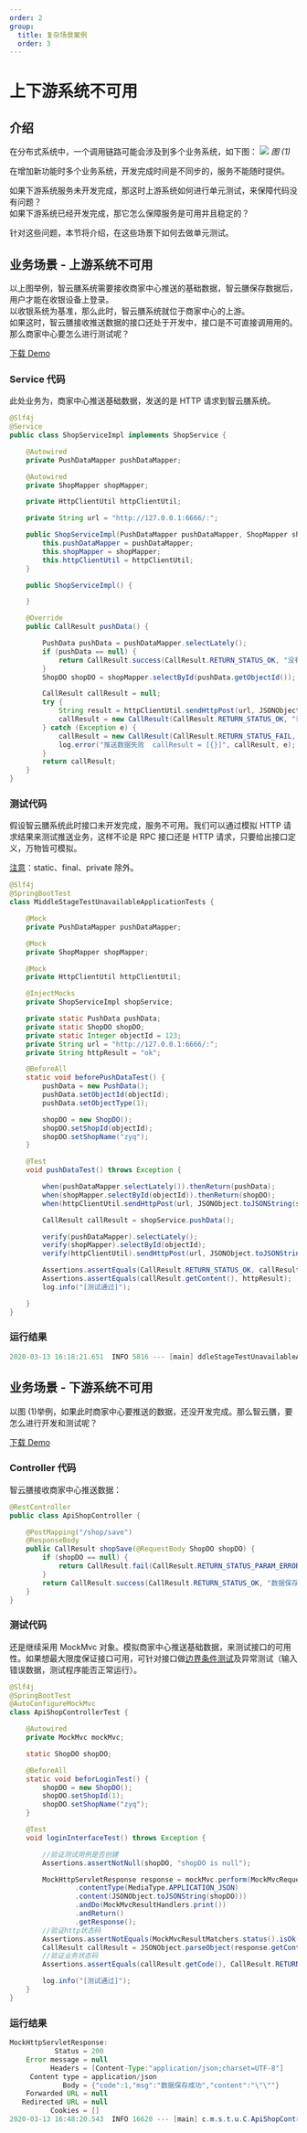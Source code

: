 ```yaml
---
order: 2
group:
  title: 复杂场景案例
  order: 3
---
```


# 上下游系统不可用

## 介绍

在分布式系统中，一个调用链路可能会涉及到多个业务系统，如下图：
![](../assets/BMPN流程图.png)
_图 (1)_

在增加新功能时多个业务系统，开发完成时间是不同步的，服务不能随时提供。

如果下游系统服务未开发完成，那这时上游系统如何进行单元测试，来保障代码没有问题？  
如果下游系统已经开发完成，那它怎么保障服务是可用并且稳定的？

针对这些问题，本节将介绍，在这些场景下如何去做单元测试。

## 业务场景 - 上游系统不可用

以上图举例，智云膳系统需要接收商家中心推送的基础数据，智云膳保存数据后，用户才能在收银设备上登录。  
以收银系统为基准，那么此时，智云膳系统就位于商家中心的上游。  
如果这时，智云膳接收推送数据的接口还处于开发中，接口是不可直接调用用的。那么商家中心要怎么进行测试呢？

[下载 Demo](https://github.com/xiyun-international/java-unit-docs/tree/master/source/middle-stage-test-unavailable)

### Service 代码

此处业务为，商家中心推送基础数据，发送的是 HTTP 请求到智云膳系统。

```java
@Slf4j
@Service
public class ShopServiceImpl implements ShopService {

    @Autowired
    private PushDataMapper pushDataMapper;

    @Autowired
    private ShopMapper shopMapper;

    private HttpClientUtil httpClientUtil;

    private String url = "http://127.0.0.1:6666/:";

    public ShopServiceImpl(PushDataMapper pushDataMapper, ShopMapper shopMapper, HttpClientUtil httpClientUtil) {
        this.pushDataMapper = pushDataMapper;
        this.shopMapper = shopMapper;
        this.httpClientUtil = httpClientUtil;
    }

    public ShopServiceImpl() {

    }

    @Override
    public CallResult pushData() {

        PushData pushData = pushDataMapper.selectLately();
        if (pushData == null) {
            return CallResult.success(CallResult.RETURN_STATUS_OK, "没有可以推送的数据", null);
        }
        ShopDO shopDO = shopMapper.selectById(pushData.getObjectId());

        CallResult callResult = null;
        try {
            String result = httpClientUtil.sendHttpPost(url, JSONObject.toJSONString(shopDO));
            callResult = new CallResult(CallResult.RETURN_STATUS_OK, "调用成功", result);
        } catch (Exception e) {
            callResult = new CallResult(CallResult.RETURN_STATUS_FAIL, "推送数据失败！");
            log.error("推送数据失败  callResult = [{}]", callResult, e);
        }
        return callResult;
    }
}
```

### 测试代码

假设智云膳系统此时接口未开发完成，服务不可用。我们可以通过模拟 HTTP 请求结果来测试推送业务，这样不论是 RPC 接口还是 HTTP 请求，只要给出接口定义，万物皆可模拟。

[注意](http://localhost:8000/java-unit-docs/04-other/01-faq#%E6%A1%86%E6%9E%B6%E5%AF%B9%E6%AF%94)：static、final、private 除外。

```java
@Slf4j
@SpringBootTest
class MiddleStageTestUnavailableApplicationTests {

    @Mock
    private PushDataMapper pushDataMapper;

    @Mock
    private ShopMapper shopMapper;

    @Mock
    private HttpClientUtil httpClientUtil;

    @InjectMocks
    private ShopServiceImpl shopService;

    private static PushData pushData;
    private static ShopDO shopDO;
    private static Integer objectId = 123;
    private String url = "http://127.0.0.1:6666/:";
    private String httpResult = "ok";

    @BeforeAll
    static void beforePushDataTest() {
        pushData = new PushData();
        pushData.setObjectId(objectId);
        pushData.setObjectType(1);

        shopDO = new ShopDO();
        shopDO.setShopId(objectId);
        shopDO.setShopName("zyq");
    }

    @Test
    void pushDataTest() throws Exception {

        when(pushDataMapper.selectLately()).thenReturn(pushData);
        when(shopMapper.selectById(objectId)).thenReturn(shopDO);
        when(httpClientUtil.sendHttpPost(url, JSONObject.toJSONString(shopDO))).thenReturn(httpResult);

        CallResult callResult = shopService.pushData();

        verify(pushDataMapper).selectLately();
        verify(shopMapper).selectById(objectId);
        verify(httpClientUtil).sendHttpPost(url, JSONObject.toJSONString(shopDO));

        Assertions.assertEquals(CallResult.RETURN_STATUS_OK, callResult.getCode());
        Assertions.assertEquals(callResult.getContent(), httpResult);
        log.info("[测试通过]");

    }
}
```

### 运行结果

```java
2020-03-13 16:18:21.651  INFO 5816 --- [main] ddleStageTestUnavailableApplicationTests : [测试通过]
```

## 业务场景 - 下游系统不可用

以图 (1)举例，如果此时商家中心要推送的数据，还没开发完成。那么智云膳，要怎么进行开发和测试呢？

[下载 Demo](https://github.com/xiyun-international/java-unit-docs/tree/master/source/middle-stage-test-unavailable)

### Controller 代码

智云膳接收商家中心推送数据：

```java
@RestController
public class ApiShopController {

    @PostMapping("/shop/save")
    @ResponseBody
    public CallResult shopSave(@RequestBody ShopDO shopDO) {
        if (shopDO == null) {
            return CallResult.fail(CallResult.RETURN_STATUS_PARAM_ERROR, "参数异常，请检查参数！");
        }
        return CallResult.success(CallResult.RETURN_STATUS_OK, "数据保存成功", JSONObject.toJSONString(""));
    }
}
```

### 测试代码

还是继续采用 MockMvc 对象。模拟商家中心推送基础数据，来测试接口的可用性。如果想最大限度保证接口可用，可针对接口做[边界条件测试](https://baike.baidu.com/item/%E8%BE%B9%E7%95%8C%E6%9D%A1%E4%BB%B6%E6%B5%8B%E8%AF%95/1924335?fr=aladdin)及异常测试（输入错误数据，测试程序能否正常运行）。

```java
@Slf4j
@SpringBootTest
@AutoConfigureMockMvc
class ApiShopControllerTest {

    @Autowired
    private MockMvc mockMvc;

    static ShopDO shopDO;

    @BeforeAll
    static void beforLoginTest() {
        shopDO = new ShopDO();
        shopDO.setShopId(1);
        shopDO.setShopName("zyq");
    }

    @Test
    void loginInterfaceTest() throws Exception {

        //验证测试用例是否创建
        Assertions.assertNotNull(shopDO, "shopDO is null");

        MockHttpServletResponse response = mockMvc.perform(MockMvcRequestBuilders.post("/shop/save")
                .contentType(MediaType.APPLICATION_JSON)
                .content(JSONObject.toJSONString(shopDO)))
                .andDo(MockMvcResultHandlers.print())
                .andReturn()
                .getResponse();
        //验证http状态码
        Assertions.assertNotEquals(MockMvcResultMatchers.status().isOk(), response.getStatus());
        CallResult callResult = JSONObject.parseObject(response.getContentAsString(), CallResult.class);
        //验证业务状态码
        Assertions.assertEquals(callResult.getCode(), CallResult.RETURN_STATUS_OK);

        log.info("[测试通过]");
    }
}
```

### 运行结果

```java
MockHttpServletResponse:
           Status = 200
    Error message = null
          Headers = [Content-Type:"application/json;charset=UTF-8"]
     Content type = application/json
             Body = {"code":1,"msg":"数据保存成功","content":"\"\""}
    Forwarded URL = null
   Redirected URL = null
          Cookies = []
2020-03-13 16:48:20.543  INFO 16620 --- [main] c.m.s.t.u.C.ApiShopControllerTest        : [测试通过]
```
